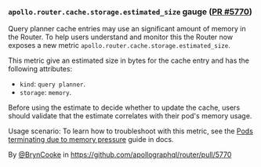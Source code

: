 ### `apollo.router.cache.storage.estimated_size` gauge ([PR #5770](https://github.com/apollographql/router/pull/5770))

Query planner cache entries may use an significant amount of memory in the Router.
To help users understand and monitor this the Router now exposes a new metric `apollo.router.cache.storage.estimated_size`.

This metric give an estimated size in bytes for the cache entry and has the following attributes:
- `kind`: `query planner`.
- `storage`: `memory`.

Before using the estimate to decide whether to update the cache, users should validate that the estimate correlates with their pod's memory usage. 

Usage scenario:
To learn how to troubleshoot with this metric, see the [Pods terminating due to memory pressure](https://www.apollographql.com/docs/router/containerization/kubernetes#pods-terminating-due-to-memory-pressure) guide in docs.

By [@BrynCooke](https://github.com/BrynCooke) in https://github.com/apollographql/router/pull/5770